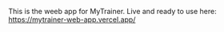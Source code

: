 This is the weeb app for MyTrainer. Live and ready to use here: https://mytrainer-web-app.vercel.app/
